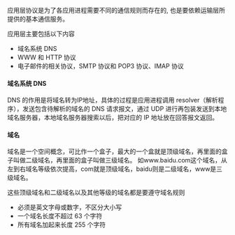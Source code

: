 应用层协议是为了各应用进程需要不同的通信规则而存在的, 也是要依赖运输层所提供的基本通信服务。

应用层主要包括以下内容
- 域名系统 DNS
- WWW 和 HTTP 协议
- 电子邮件的相关协议，SMTP 协议和 POP3 协议、IMAP 协议

#### 域名系统 DNS
DNS 的作用是将域名转为IP地址，具体的过程是应用进程调用 resolver（解析程序），发送包含待解析的域名的 DNS 请求报文，通过 UDP 进行再包装发送到本地域名服务器，本地域名服务器搜索以后，把对应的 IP 地址放在回答报文返回。

#### 域名
域名是一个空间概念，可比作一个盒子，最大的一个盒就是顶级域名，再里面的盒子叫做二级域名，再里面的盒子叫做三级域名。
如www.baidu.com这个域名，从左到右域名等级依次提高，com就是顶级域名，baidu则是二级域名，www是三级域名。

这些顶级域名和二级域名以及其他等级的域名都是要遵守域名规则
- 必须是英文字母或数字，不区分大小写
- 一个域名长度不超过 63 个字符
- 所有域名加起来长度 255 个字符